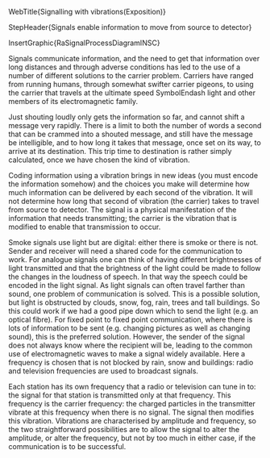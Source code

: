 WebTitle{Signalling with vibrations(Exposition)}

StepHeader{Signals enable information to move from source to detector}

InsertGraphic{RaSignalProcessDiagramINSC}

Signals communicate information, and the need to get that information over long distances and through adverse conditions has led to the use of a number of different solutions to the carrier problem. Carriers have ranged from running humans, through somewhat swifter carrier pigeons, to using the carrier that travels at the ultimate speed SymbolEndash light and other members of its electromagnetic family.

Just shouting loudly only gets the information so far, and cannot shift a message very rapidly. There is  a limit to both the number of words a second that can be crammed into a shouted message, and still have the message be intelligible, and to how long it takes that message, once set on its way, to arrive at its destination. This trip time to destination is rather simply calculated, once we have chosen the kind of vibration.﻿

Coding information using a vibration brings in new ideas (you must encode the information somehow) and the choices you make will determine how much information can be delivered by each second of the vibration. It will not determine how long that second of vibration (the carrier) takes to travel from source to detector. The signal is a physical manifestation of the information that needs transmitting; the carrier is the vibration that is modified to enable that transmission to occur.

Smoke signals use light but are digital: either there is smoke or there is not. Sender and receiver will need a shared code for the communication to work. For analogue signals one can think of having different brightnesses of light transmitted and that the brightness of the light could be made to follow the changes in the loudness of speech. In that way the speech could be encoded in the light signal. As light signals can often travel farther than sound, one problem of communication is solved. This is a possible solution, but light is obstructed by clouds, snow, fog, rain, trees and tall buildings. So this could work if we had a good pipe down which to send the light (e.g. an optical fibre). For fixed point to fixed point communication, where there is lots of information to be sent (e.g. changing pictures as well as changing sound), this is the preferred solution. However, the sender of the signal does not always know where the recipient will be, leading to the common use of electromagnetic waves to make a signal widely available. Here a frequency is chosen that is not blocked by rain, snow and buildings: radio and television frequencies are used to broadcast signals.

Each station has its own frequency that a radio or television can tune in to: the signal for that station is transmitted only at that frequency. This frequency is the carrier frequency: the charged particles in the transmitter vibrate at this frequency when there is no signal. The signal then modifies this vibration. Vibrations are characterised by amplitude and frequency, so the two straightforward possibilities are to allow the signal to alter the amplitude, or alter the frequency, but not by too much in either case, if the communication is to be successful.

